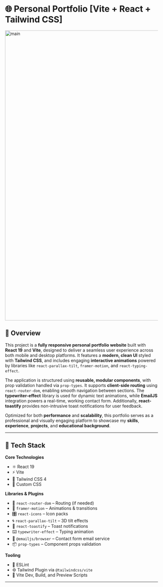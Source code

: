 # 🌐 Personal Portfolio [Vite + React + Tailwind CSS]
<img width="1877" height="956" alt="main" src="https://github.com/user-attachments/assets/60f9c263-b916-4358-be38-ac32184d3ee3" />

## 📖 Overview

This project is a **fully responsive personal portfolio website** built with **React 19** and **Vite**, designed to deliver a seamless user experience across both mobile and desktop platforms. It features a **modern, clean UI** styled with **Tailwind CSS**, and includes engaging **interactive animations** powered by libraries like `react-parallax-tilt`, `framer-motion`, and `react-typing-effect`.

The application is structured using **reusable, modular components**, with prop validation handled via `prop-types`. It supports **client-side routing** using `react-router-dom`, enabling smooth navigation between sections. The **typewriter-effect** library is used for dynamic text animations, while **EmailJS** integration powers a real-time, working contact form. Additionally, **react-toastify** provides non-intrusive toast notifications for user feedback.

Optimized for both **performance** and **scalability**, this portfolio serves as a professional and visually engaging platform to showcase my **skills**, **experience**, **projects**, and **educational background**.

---

## 🚀 Tech Stack

**Core Technologies**  
- ⚛️ React 19  
- ⚡ Vite  
- 🎨 Tailwind CSS 4  
- 🧩 Custom CSS

**Libraries & Plugins**  
- 🔀 `react-router-dom` – Routing (if needed)  
- 🎥 `framer-motion` – Animations & transitions  
- 🎛️ `react-icons` – Icon packs  
- 🌀 `react-parallax-tilt` – 3D tilt effects  
- 🔔 `react-toastify` – Toast notifications  
- ⌨️ `typewriter-effect` – Typing animation  
- 📧 `@emailjs/browser` – Contact form email service  
- 📦 `prop-types` – Component props validation

**Tooling**  
- 🧹 ESLint  
- ⚙️ Tailwind Plugin via `@tailwindcss/vite`  
- 🧪 Vite Dev, Build, and Preview Scripts

---

